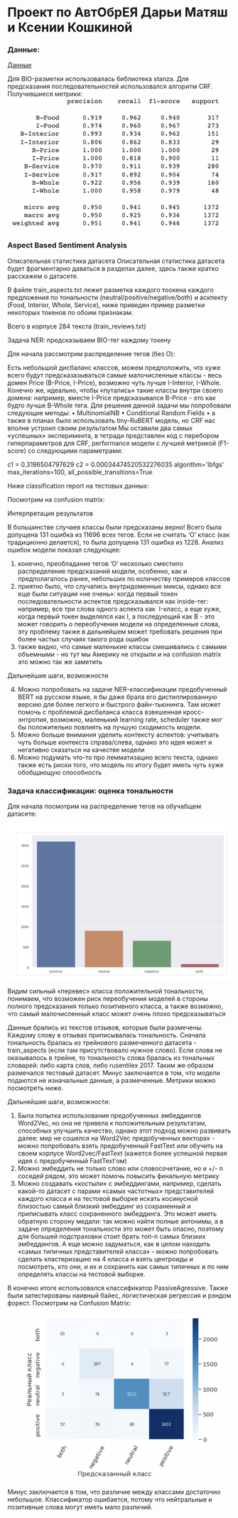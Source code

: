 # Проект по АвтОбрЕЯ Дарьи Матяш и Ксении Кошкиной
### Данные:
[Данные](https://drive.google.com/drive/folders/1glzkn6P8G-zh20TPEEdTr4W0uy-elWVJ)

Для BIO-разметки использовалась библиотека stanza. Для предсказания последовательностей использовался алгоритм CRF. 
Получившиеся метрики:
![Иллюстрация к проекту](https://github.com/kseniakoshkina/nlp-project/blob/main/%D0%A1%D0%BD%D0%B8%D0%BC%D0%BE%D0%BA%20%D1%8D%D0%BA%D1%80%D0%B0%D0%BD%D0%B0%202021-12-28%20%D0%B2%2004.44.35.png)

### Aspect Based Sentiment Analysis

Описательная статистика датасета
Описательная статистика датасета будет фрагментарно даваться в разделах далее, здесь также кратко расскажем о датасете.

В файле train_aspects.txt лежит разметка каждого тоокена каждого предложения по тональности (neutral/positive/negative/both) и аскпекту (Food, Interior, Whole, Service), ниже приведен пример разметки некоторых токенов по обоим признакам.

Всего в корпусе 284 текста (train_reviews.txt)

Задача NER: предсказываем BIO-тег каждому токену

Для начала рассмотрим распределение тегов (без O):

Есть небольшой дисбаланс классов, можем предположить, что хуже всего будут предсказазываться самые малочисленные классы - весь домен Price (B-Price, I-Price), возможно чуть лучше I-Interior, I-Whole. Конечно же, идеально, чтобы «путались» такие классы внутри своего домена: например, вместе I-Price предсказывался B-Price - это как будто лучше B-Whole тега.
Для решения данной задачи мы попробовали следующие методы:
 • MultinomialNB
 • Conditional Random Fields
 • а также в планах было использовать tiny-RuBERT модель, но CRF нас вполне устроил своим результатом
Мы оставили два самых «успешных» эксперимента, в тетради представлен код с перебором гиперпараметров для CRF,  performance модели с лучшей метрикой (F1-score) со следующими параметрами:

c1 = 0.3196504797629
c2 = 0.00034474520532276035
algorithm='lbfgs'
max_iterations=100,
all_possible_transitions=True

Ниже classification report на тестовых данных:


Посмотрим на confusion matrix:
 

Интерпретация результатов

В большинстве случаев классы были предсказаны верно! Всего была допущена 131 ошибка из 11696 всех тегов. Если не считать ‘O’ класс (как традиционно делается), то была допущена 131 ошибка из 1228.
Анализ ошибок модели показал следующее:
 1. конечно, преобладание тегов ‘O’ несколько сместило распределение предсказаний модели, особенно, как и предполагалось ранее, небольших по количеству примеров классов
 2. приятно было, что случались внутридоменные миксы, однако все еще были ситуации «не очень»: когда первый токен последовательности аспектов предсказывался как inside-тег: например, все три слова одного аспекта как  I-класс, а еще хуже, когда первый токен выделялся как I, а последующий как B - это может говорить о переобучении модели на определенные слова, эту проблему также в дальнейшем может требовать решения при более частых случаях такого рода ошибок
 3. также видно, что самые маленькие классы смешивались с самыми объемными - но тут мы Америку не открыли и на confusion matrix это можно так же заметить

Дальнейшие шаги, возможности

 4. Можно попробовать на задаче NER-классификации предобученный BERT на русском языке, я бы даже брала его дистиллированную версию для более легкого и быстрого файн-тьюнинга. Там может помочь с проблемой дисбаланса класса взвешенная кросс-энтропия, возможно, маленький learning rate, scheduler также мог бы положительно повлиять на лучшую сходимость модели.
 5. Можно больше внимания уделить контексту аспектов: учитывать чуть больше контекста справа/слева, однако это идея может и негативно сказаться на качестве модели
 6. Можно подумать что-то про лемматизацию всего текста, однако также есть риски того, что модель по итогу будет иметь чуть хуже обобщающую способность



 ### Задача классификации: оценка тональности

Для начала посмотрим на распределение тегов на обучабщем датасете:

![Иллюстрация к проекту](https://github.com/kseniakoshkina/nlp-project/blob/main/%D0%A1%D0%BD%D0%B8%D0%BC%D0%BE%D0%BA%20%D1%8D%D0%BA%D1%80%D0%B0%D0%BD%D0%B0%202021-12-28%20%D0%B2%2004.46.54.png)

Видим сильный «перевес» класса положительной тональности, понимаем, что возможен риск переобучения моделей в стороны полного предсказания только позитивного класса, а также возможно, что самый малочисленный класс может очень плохо предсказываться

Данные брались из текстов отзывов, которые были размечены. Каждому слову в отзывах приписывалась тональность. Сначала тональность бралась из трейнового размеченного датасета - train_aspects (если там присутствовало нужное слово). Если слова не оказывалось в трейне, то тональность слова бралась из тональных словарей: либо карта слов, либо rusentilex 2017. Таким же образом размечался тестовый датасет. Минус заключается в том, что модели подаются не изначальные данные, а размеченные. Метрики можно посмотреть ниже.

Дальнейшие шаги, возможности:
1. Была попытка использования предобученных эмбеддингов Word2Vec, но она не привела к положительным результатам, способных улучшить качество, однако этот подход можно развивать далее: мир не сошелся на Word2Vec предобученных векторах - можно попробовать взять предобученный FastText или обучить на своем корпусе Word2vec/FastText (кажется более успешной первая идея с предобученный FastText’ом)
 2. Можно эмбеддить не только слово или словосочетание, но и +/- n соседей рядом, это может помочь повысить финальную метрику
 3. Можно создавать «костыли» с эмбеддингами, например, сделать какой-то датасет с парами «самых частотных» представителей каждого класса и на тестовой выборке искать косинусной близостью самый близкий эмбеддинг из сохраненный и приписывать класс сохраненного эмбеддинга. Это может иметь обратную сторону медали: так можно найти полные антонимы, а в задаче определения тональности это может быть опасно, поэтому для большей подстраховки стоит брать топ-n самых близких эмбеддингов. А еще можно задуматься, как в целом находить «самых типичных представителей класса» - можно попробовать сделать кластеризацию на 4 класса и взять центроиды и посмотреть, кто они, и их и сохранить как самых типичных и по ним определять классы на тестовой выборке.

В конечно итоге использовался классификатор PassiveAgressive. Также были затестированы наивный байес, логистическая регрессия и рэндом форест. 
Посмотрим на Confusion Matrix:

![Иллюстрация к проекту](https://github.com/kseniakoshkina/nlp-project/blob/main/%D0%A1%D0%BD%D0%B8%D0%BC%D0%BE%D0%BA%20%D1%8D%D0%BA%D1%80%D0%B0%D0%BD%D0%B0%202021-12-28%20%D0%B2%2004.48.38.png)

Минус заключается в том, что различие между классами достаточно небольшое. Классификатор ошибается, потому что нейтральные и позитивные слова могут иметь мало различий.
